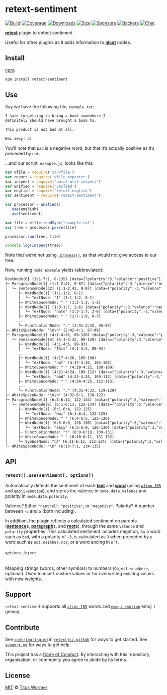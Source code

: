 # retext-sentiment

[![Build][build-badge]][build]
[![Coverage][coverage-badge]][coverage]
[![Downloads][downloads-badge]][downloads]
[![Size][size-badge]][size]
[![Sponsors][sponsors-badge]][collective]
[![Backers][backers-badge]][collective]
[![Chat][chat-badge]][chat]

[**retext**][retext] plugin to detect sentiment.

Useful for other plugins as it adds information to [**nlcst**][nlcst] nodes.

## Install

[npm][]:

```sh
npm install retext-sentiment
```

## Use

Say we have the following file, `example.txt`:

```txt
I hate forgetting to bring a book somewhere I
definitely should have brought a book to.

This product is not bad at all.

Hai sexy! 😏
```

You’ll note that `bad` is a negative word, but that it’s actually positive
as it’s preceded by `not`.

…and our script, `example.js`, looks like this:

```js
var vfile = require('to-vfile')
var report = require('vfile-reporter')
var inspect = require('unist-util-inspect')
var unified = require('unified')
var english = require('retext-english')
var sentiment = require('retext-sentiment')

var processor = unified()
  .use(english)
  .use(sentiment)

var file = vfile.readSync('example.txt')
var tree = processor.parse(file)

processor.run(tree, file)

console.log(inspect(tree))
```

Note that we’re not using [`.process()`][process], as that would not give
access to our tree.

Now, running `node example` yields (abbreviated):

```txt
RootNode[6] (1:1-7:1, 0-135) [data={"polarity":5,"valence":"positive"}]
├─ ParagraphNode[1] (1:1-2:42, 0-87) [data={"polarity":-3,"valence":"negative"}]
│  └─ SentenceNode[32] (1:1-2:42, 0-87) [data={"polarity":-3,"valence":"negative"}]
│     ├─ WordNode[1] (1:1-1:2, 0-1)
│     │  └─ TextNode: "I" (1:1-1:2, 0-1)
│     ├─ WhiteSpaceNode: " " (1:2-1:3, 1-2)
│     ├─ WordNode[1] (1:3-1:7, 2-6) [data={"polarity":-3,"valence":"negative"}]
│     │  └─ TextNode: "hate" (1:3-1:7, 2-6) [data={"polarity":-3,"valence":"negative"}]
│     ├─ WhiteSpaceNode: " " (1:7-1:8, 6-7)
│     ...
│     └─ PunctuationNode: "." (2:41-2:42, 86-87)
├─ WhiteSpaceNode: "\n\n" (2:42-4:1, 87-89)
├─ ParagraphNode[1] (4:1-4:32, 89-120) [data={"polarity":3,"valence":"positive"}]
│  └─ SentenceNode[14] (4:1-4:32, 89-120) [data={"polarity":3,"valence":"positive"}]
│     ├─ WordNode[1] (4:1-4:5, 89-93)
│     │  └─ TextNode: "This" (4:1-4:5, 89-93)
│     ...
│     ├─ WordNode[1] (4:17-4:20, 105-108)
│     │  └─ TextNode: "not" (4:17-4:20, 105-108)
│     ├─ WhiteSpaceNode: " " (4:20-4:21, 108-109)
│     ├─ WordNode[1] (4:21-4:24, 109-112) [data={"polarity":-3,"valence":"negative"}]
│     │  └─ TextNode: "bad" (4:21-4:24, 109-112) [data={"polarity":-3,"valence":"negative"}]
│     ├─ WhiteSpaceNode: " " (4:24-4:25, 112-113)
│     ...
│     └─ PunctuationNode: "." (4:31-4:32, 119-120)
├─ WhiteSpaceNode: "\n\n" (4:32-6:1, 120-122)
├─ ParagraphNode[1] (6:1-6:13, 122-134) [data={"polarity":5,"valence":"positive"}]
│  └─ SentenceNode[6] (6:1-6:13, 122-134) [data={"polarity":5,"valence":"positive"}]
│     ├─ WordNode[1] (6:1-6:4, 122-125)
│     │  └─ TextNode: "Hai" (6:1-6:4, 122-125)
│     ├─ WhiteSpaceNode: " " (6:4-6:5, 125-126)
│     ├─ WordNode[1] (6:5-6:9, 126-130) [data={"polarity":3,"valence":"positive"}]
│     │  └─ TextNode: "sexy" (6:5-6:9, 126-130) [data={"polarity":3,"valence":"positive"}]
│     ├─ PunctuationNode: "!" (6:9-6:10, 130-131)
│     ├─ WhiteSpaceNode: " " (6:10-6:11, 131-132)
│     └─ SymbolNode: "😏" (6:11-6:13, 132-134) [data={"polarity":2,"valence":"positive"}]
└─ WhiteSpaceNode: "\n" (6:13-7:1, 134-135)
```

## API

### `retext().use(sentiment[, options])`

Automatically detects the sentiment of each [**text**][text] and
[**word**][word] (using [`afinn-165`][afinn] and [`emoji-emotion`][emoticon]),
and stores the valence in `node.data.valence` and polarity in
`node.data.polarity`.

Valence?
Either `"neutral"`, `"positive"`, or `"negative"`.
Polarity?
A number between `-5` and `5` (both including).

In addition, the plugin reflects a calculated sentiment on parents
([**sentence**][sentence]s, [**paragraph**][paragraph]s, and [**root**][root]s),
through the same `valence` and `polarity` properties.
This calculated sentiment includes negation, so a word such as `bad`, with a
polarity of `-3`, is calculated as `3` when preceded by a word such as `not`,
`neither`, `nor`, or a word ending in `n’t`.

###### `options.inject`

Mapping strings (words, other symbols) to numbers (`Object.<number>`, optional).
Used to insert custom values or for overwriting existing values with new
weights.

## Support

`retext-sentiment` supports all [`afinn-165`][afinn] words and
[`emoji-emotion`][emoticon] emoji / gemoji.

## Contribute

See [`contributing.md`][contributing] in [`retextjs/.github`][health] for ways
to get started.
See [`support.md`][support] for ways to get help.

This project has a [Code of Conduct][coc].
By interacting with this repository, organisation, or community you agree to
abide by its terms.

## License

[MIT][license] © [Titus Wormer][author]

<!-- Definitions -->

[build-badge]: https://img.shields.io/travis/retextjs/retext-sentiment.svg

[build]: https://travis-ci.org/retextjs/retext-sentiment

[coverage-badge]: https://img.shields.io/codecov/c/github/retextjs/retext-sentiment.svg

[coverage]: https://codecov.io/github/retextjs/retext-sentiment

[downloads-badge]: https://img.shields.io/npm/dm/retext-sentiment.svg

[downloads]: https://www.npmjs.com/package/retext-sentiment

[size-badge]: https://img.shields.io/bundlephobia/minzip/retext-sentiment.svg

[size]: https://bundlephobia.com/result?p=retext-sentiment

[sponsors-badge]: https://opencollective.com/unified/sponsors/badge.svg

[backers-badge]: https://opencollective.com/unified/backers/badge.svg

[collective]: https://opencollective.com/unified

[chat-badge]: https://img.shields.io/badge/join%20the%20community-on%20spectrum-7b16ff.svg

[chat]: https://spectrum.chat/unified/retext

[npm]: https://docs.npmjs.com/cli/install

[health]: https://github.com/retextjs/.github

[contributing]: https://github.com/retextjs/.github/blob/master/contributing.md

[support]: https://github.com/retextjs/.github/blob/master/support.md

[coc]: https://github.com/retextjs/.github/blob/master/code-of-conduct.md

[license]: license

[author]: https://wooorm.com

[retext]: https://github.com/retextjs/retext

[nlcst]: https://github.com/syntax-tree/nlcst

[text]: https://github.com/syntax-tree/nlcst#text

[word]: https://github.com/syntax-tree/nlcst#word

[sentence]: https://github.com/syntax-tree/nlcst#sentence

[paragraph]: https://github.com/syntax-tree/nlcst#paragraph

[root]: https://github.com/syntax-tree/nlcst#root

[afinn]: https://github.com/words/afinn-165

[emoticon]: https://github.com/words/emoji-emotion

[process]: https://github.com/unifiedjs/unified#processorprocessfilevalue-done
